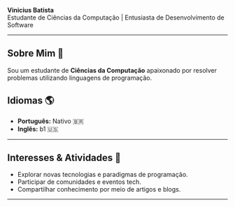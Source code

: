 **Vinicius Batista**  
Estudante de Ciências da Computação | Entusiasta de Desenvolvimento de Software  

---

## Sobre Mim 🌟

Sou um estudante de **Ciências da Computação** apaixonado por resolver problemas utilizando linguagens de programação.


## Idiomas 🌎

- **Português:** Nativo 🇧🇷
- **Inglês:** b1 🇺🇸

---

## Interesses & Atividades 🌟

- Explorar novas tecnologias e paradigmas de programação.
- Participar de comunidades e eventos tech.
- Compartilhar conhecimento por meio de artigos e blogs.
---

